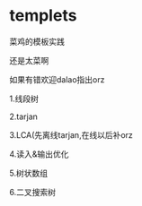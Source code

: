 # templets
菜鸡的模板实践

还是太菜啊

如果有错欢迎dalao指出orz

1.线段树

2.tarjan

3.LCA(先离线tarjan,在线以后补orz

4.读入&输出优化

5.树状数组

6.二叉搜索树